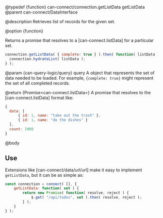 @typedef {function} can-connect/connection.getListData getListData
@parent can-connect/DataInterface

@description Retrieves list of records for the given set.

@option {function}

  Returns a promise that resolves to a [can-connect.listData] for a particular set.  

  ```js
connection.getListData( { complete: true } ).then( function( listData ) {
	connection.hydrateList( listData );
} );
```

  @param {can-query-logic/query} query A object that represents the set of data needed to be loaded.  For example, `{complete: true}`
  might represent the set of all completed records.

  @return {Promise<can-connect.listData>} A promise that resolves to the [can-connect.listData] format like:

  ```js
  {
	data: [
		{ id: 1, name: "take out the trash" },
		{ id: 1, name: "do the dishes" }
	],
	count: 1000
}
```

@body

## Use

Extensions like [can-connect/data/url/url] make it easy to implement `getListData`, but it can be as simple as:

```js
const connection = connect( [], {
	getListData: function( set ) {
		return new Promise( function( resolve, reject ) {
			$.get( "/api/todos", set ).then( resolve, reject );
		} );
	}
} );
```
